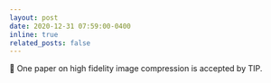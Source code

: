 ```yaml
---
layout: post
date: 2020-12-31 07:59:00-0400
inline: true
related_posts: false
---
```


🎉  One paper on high fidelity image compression is accepted by TIP. 
